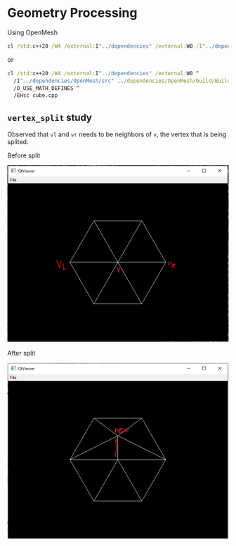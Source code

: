 # Geometry Processing

Using OpenMesh

```cmd
cl /std:c++20 /W4 /external:I"../dependencies" /external:W0 /I"../dependencies/OpenMesh/src" ../dependencies/OpenMesh/build/Build/lib/OpenMeshCore.lib /MD /D_USE_MATH_DEFINES /EHsc cube.cpp
```

or

```cmd
cl /std:c++20 /W4 /external:I"../dependencies" /external:W0 ^
  /I"../dependencies/OpenMesh/src" ../dependencies/OpenMesh/build/Build/lib/OpenMeshCore.lib /MD ^
  /D_USE_MATH_DEFINES ^
  /EHsc cube.cpp
```

## `vertex_split` study

Observed that `vl` and `vr` needs to be neighbors of `v`, the vertex that is being splited. 

Before split

![before](split_original.png)

After split

![after](split_splitted.png)